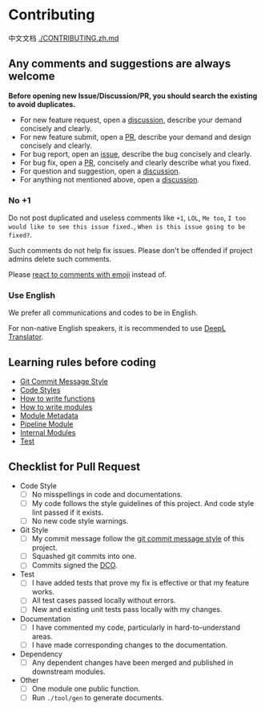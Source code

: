 # Contributing

中文文档 [./CONTRIBUTING.zh.md](./CONTRIBUTING.zh.md)

## Any comments and suggestions are always welcome

**Before opening new Issue/Discussion/PR, you should search the existing to avoid duplicates.**

- For new feature request, open a [discussion][], describe your demand concisely and clearly.
- For new feature submit, open a [PR][], describe your demand and design concisely and clearly.
- For bug report, open an [issue][], describe the bug concisely and clearly.
- For bug fix, open a [PR][], concisely and clearly describe what you fixed.
- For question and suggestion, open a [discussion][].
- For anything not mentioned above, open a [discussion][].

### No +1

Do not post duplicated and useless comments like `+1`, `LOL`, `Me too`, `I too would like to see this issue fixed.`, `When is this issue going to be fixed?`.

Such comments do not help fix issues. Please don't be offended if project admins delete such comments.

Please [react to comments with emoji][github-reaction] instead of.

### Use English

We prefer all communications and codes to be in English.

For non-native English speakers, it is recommended to use [DeepL Translator](https://www.deepl.com/translator).

## Learning rules before coding

- [Git Commit Message Style][git-style]
- [Code Styles][code-style]
- [How to write functions](./how-to-write-functions.md)
- [How to write modules](./how-to-write-modules.md)
- [Module Metadata](./module-metadata.md)
- [Pipeline Module](./pipeline-module.md)
- [Internal Modules](./internal-modules.md)
- [Test](./test.md)

## Checklist for Pull Request
<!-- Fill [x] means checked. -->

- Code Style
  - [ ] No misspellings in code and documentations.
  - [ ] My code follows the style guidelines of this project. And code style lint passed if it exists.
  - [ ] No new code style warnings.
- Git Style
  - [ ] My commit message follow the [git commit message style][git-style] of this project.
  - [ ] Squashed git commits into one.
  - [ ] Commits signed the [DCO][].
- Test
  - [ ] I have added tests that prove my fix is effective or that my feature works.
  - [ ] All test cases passed locally without errors.
  - [ ] New and existing unit tests pass locally with my changes.
- Documentation
  - [ ] I have commented my code, particularly in hard-to-understand areas.
  - [ ] I have made corresponding changes to the documentation.
- Dependency
  - [ ] Any dependent changes have been merged and published in downstream modules.
- Other
  - [ ] One module one public function.
  - [ ] Run `./tool/gen` to generate documents.
  <!-- - [ ] Run `./tools/check_module <path-to-your-module>` without error. (Currently this script not work) -->


<!-- Links -->

[issue]: https://github.com/adoyle-h/lobash/issues
[discussion]: https://github.com/adoyle-h/lobash/discussions
[PR]: https://github.com/adoyle-h/lobash/pulls
[github-reaction]: https://github.blog/2016-03-10-add-reactions-to-pull-requests-issues-and-comments/
[DCO]: https://gcg.adoyle.me/doc/dco/
[git-style]: https://gcg.adoyle.me/doc/git-style/
[code-style]: https://gcg.adoyle.me/doc/code-style/bash/
